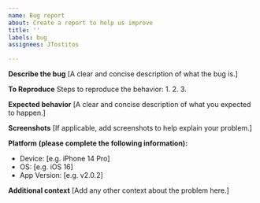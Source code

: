 ```yaml
---
name: Bug report
about: Create a report to help us improve
title: ''
labels: bug
assignees: JTostitos

---
```


**Describe the bug**
[A clear and concise description of what the bug is.]

**To Reproduce**
Steps to reproduce the behavior:
1. 
2. 
3. 

**Expected behavior**
[A clear and concise description of what you expected to happen.]

**Screenshots**
[If applicable, add screenshots to help explain your problem.]

**Platform (please complete the following information):**
- Device: [e.g. iPhone 14 Pro] 
- OS: [e.g. iOS 16]
- App Version: [e.g. v2.0.2]

**Additional context**
[Add any other context about the problem here.]
